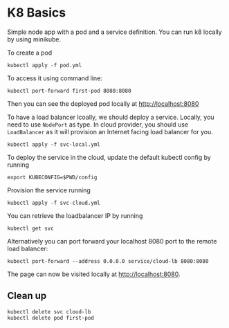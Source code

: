 # K8 Basics

Simple node app with a pod and a service definition.
You can run k8 locally by using minikube.

To create a pod
```
kubectl apply -f pod.yml
```

To access it using command line:
```
kubectl port-forward first-pod 8080:8080
```

Then you can see the deployed pod locally at [http://localhost:8080](http://localhost:8080)

To have a load balancer lcoally, we should deploy a service. Locally, you need to use `NodePort` as type. In cloud provider, you should use `LoadBalancer` as it will provision an Internet facing load balancer for you.
```
kubectl apply -f svc-local.yml
```

To deploy the service in the cloud, update the default kubectl config by running
```
export KUBECONFIG=$PWD/config
```

Provision the service running
```
kubectl apply -f svc-cloud.yml
```

You can retrieve the loadbalancer IP by running
```
kubectl get svc 
```
Alternatively you can port forward your localhost 8080 port to the remote load balancer:
```
kubectl port-forward --address 0.0.0.0 service/cloud-lb 8080:8080
```
The page can now be visited locally at [http://localhost:8080](http://localhost:8080).

## Clean up

```
kubectl delete svc cloud-lb
kubectl delete pod first-pod
```
